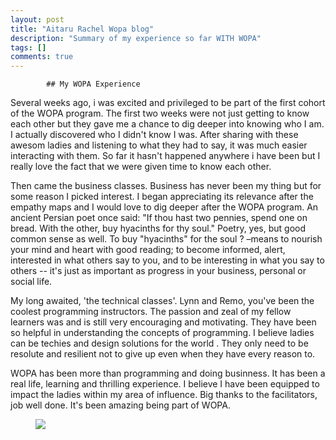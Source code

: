 ```yaml
---
layout: post
title: "Aitaru Rachel Wopa blog"
description: "Summary of my experience so far WITH WOPA"
tags: []
comments: true
---
```

			## My WOPA Experience
Several weeks ago, i was excited and privileged to be part of the first cohort of the WOPA program. The first two weeks were not just getting to know each other but they gave me a chance to dig deeper into knowing who I am. I actually discovered who I didn't know I was. After sharing with these awesom ladies and listening to what they had to say, it was much easier interacting with them. So far it hasn't happened anywhere i have been but I really love the fact that we were given time to know each other.

Then came the business classes. Business has never been my thing but for some reason I picked interest. I began appreciating its relevance after the empathy maps and I would love to dig deeper after the WOPA program. 
An ancient Persian poet once said: "If thou hast two pennies, spend one on bread. With the other, buy hyacinths for thy soul."
Poetry, yes, but good common sense as well.
To buy "hyacinths" for the soul ? –means to nourish your mind and heart with good reading; to become informed, alert, interested in what others say to you, and to be interesting in what you say to others -- it's just as important as progress in your business, personal or social life. 

My long awaited, 'the technical classes'. Lynn and Remo, you've been the coolest programming instructors. The passion and zeal of my fellow learners was and is still very encouraging and motivating. They have been so helpful in understanding the concepts of programming. I believe ladies can be techies and design solutions for the world . They only need to be resolute and resilient not to give up even when they have every reason to.

WOPA has been more than programming and doing businness. It has been a real life, learning and thrilling experience. I believe I have been equipped to impact the ladies within my area of influence. Big thanks to the facilitators, job well done. It's been amazing being part of WOPA.

<figure>
	<a href="http://wopaoutbox.github.io/images/AUR copy.jpeg
"><img src="http://wopaoutbox.github.io/images/AUR copy.jpeg
"></a>
	<figcaption><a href="http://wopaoutbox.github.io/images/AUR copy.jpeg>